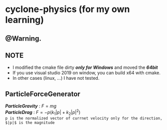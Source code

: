 # cyclone-physics (for my own learning)
## @Warning.
## NOTE

 - I modified the cmake file dirty ***only for Windows*** and moved the ***64bit***  
 - If you use visual studio 2019 on window, you can build x64 with cmake. 
- In other cases (linux, ...) I have not tested.

## ParticleForceGenerator

***ParticleGravity*** : $F=mg$\
***ParticleDrag*** : $F=-p({k}_{1}\left |p\right |+{k}_{2}{\left |p\right |}^{2})$ \
```p is the normalized vector of currnet velocity only for the direction, $|p|$ is the magnitude```